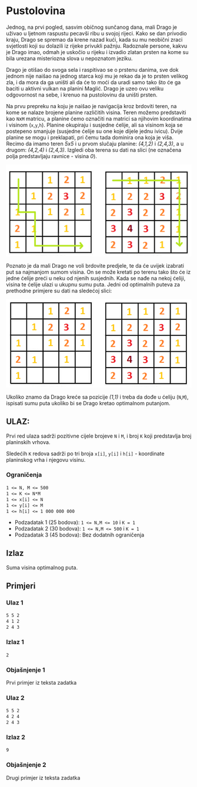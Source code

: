 # Pustolovina

Jednog, na prvi pogled, sasvim običnog sunčanog dana, mali Drago je uživao u ljetnom raspustu pecavši ribu u svojoj rijeci. Kako se dan privodio kraju, Drago se spremao da krene nazad kući, kada su mu neobični zraci svjetlosti koji su dolazili iz rijeke privukli pažnju. Radoznale persone, kakvu je Drago imao, odmah je uskočio u rijeku i izvadio zlatan prsten na kome su bila urezana misteriozna slova u nepoznatom jeziku.

Drago je otišao do svoga sela i raspitivao se o prstenu danima, sve dok jednom nije naišao na jednog starca koji mu je rekao da je to prsten velikog zla, i da mora da ga uništi ali da će to moći da uradi samo tako što će ga baciti u aktivni vulkan na planini Maglić. Drago je uzeo ovu veliku odgovornost na sebe, i krenuo na pustolovinu da uništi prsten.

Na prvu prepreku na koju je naišao je navigacija kroz brdoviti teren, na kome se nalaze brojene planine različitih visina. Teren možemo predstaviti kao `N`x`M` matricu, a planine ćemo označiti na matrici sa njihovim koordinatima i visinom (`x`,`y`,`h`). Planine okupiraju i susjedne ćelije, ali sa visinom koja se postepeno smanjuje (susjedne ćelije su one koje dijele jednu ivicu). Dvije planine se mogu i preklapati, pri čemu tada dominira ona koja je viša. Recimo da imamo teren *5x5* i u prvom slučaju planine: *(4,1,2)* i *(2,4,3)*, a u drugom: *(4,2,4)* i *(2,4,3)*. Izgledi oba terena su dati na slici (ne označena polja predstavljaju ravnice - visina *0*).

![slika1](slika1.png)

Poznato je da mali Drago ne voli brdovite predjele, te da će uvijek izabrati put sa najmanjom sumom visina. On se može kretati po terenu tako što će iz jedne ćelije preći u neku od njenih susjednih. Kada se nađe na nekoj ćeliji, visina te ćelije ulazi u ukupnu sumu puta. Jedni od optimalnih puteva za prethodne primjere su dati na sledećoj slici:

![slika1](slika2.png)

Ukoliko znamo da Drago kreće sa pozicije *(1,1)* i treba da dođe u ćeliju (`N`,`M`), ispisati sumu puta ukoliko bi se Drago kretao optimalnom putanjom.

## ULAZ:

Prvi red ulaza sadrži pozitivne cijele brojeve `N` i `M`, i broj `K` koji predstavlja broj planinskih vrhova.

Sledećih `K` redova sadrži po tri broja `x[i]`, `y[i]` i `h[i]` - koordinate planinskog vrha i njegovu visinu.

### Ograničenja
```
1 <= N, M <= 500
1 <= K <= N*M
1 <= x[i] <= N
1 <= y[i] <= M
1 <= h[i] <= 1 000 000 000
```

* Podzadatak 1 (25 bodova): `1 <= N,M <= 10` i `K = 1`
* Podzadatak 2 (30 bodova): `1 <= N,M <= 500` i `K = 1`
* Podzadatak 3 (45 bodova): Bez dodatnih ograničenja

## Izlaz
Suma visina optimalnog puta.

## Primjeri
### Ulaz 1
```
5 5 2
4 1 2
2 4 3
```
### Izlaz 1
```
2
```
### Objašnjenje 1
Prvi primjer iz teksta zadatka

### Ulaz 2
```
5 5 2
4 2 4
2 4 3
```
### Izlaz 2
```
9
```
### Objašnjenje 2
Drugi primjer iz teksta zadatka
